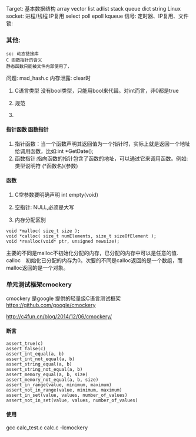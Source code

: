 Target:
    基本数据结构
        array vector list adlist stack queue dict string
    Linux socket:
    进程/线程
    IP复用 select poll epoll kqueue
    信号: 定时器、IP复用、文件
    锁:
### 其他:
    so: 动态链接库
    C 函数指针的含义
    静态函数只能被文件内部使用了，


问题:
msd_hash.c 内存泄露: clear时





1. C语言类型
    没有bool类型，只能用bool来代替。对int而言，非0都是true
2. 规范

3.

#### 指针函数 函数指针
1. 指针函数：当一个函数声明其返回值为一个指针时，实际上就是返回一个地址给调用函数，比如:int *GetDate();
2. 函数指针:指向函数的指针包含了函数的地址，可以通过它来调用函数。例如:类型说明符 (*函数名)(参数)

#### 函数
1. C空参数要明确声明
int empty(void)
2. 空指针: NULL,必须是大写



3. 内存分配区别
```
void *malloc( size_t size );
void *calloc( size_t numElements, size_t sizeOfElement );
void *realloc(void* ptr, unsigned newsize);
```
主要的不同是malloc不初始化分配的内存，已分配的内存中可以是任意的值.　calloc　初始化已分配的内存为0。次要的不同是calloc返回的是一个数组，而malloc返回的是一个对象。

### 单元测试框架cmockery
cmockery 是google 提供的轻量级C语言测试框架
https://github.com/google/cmockery

http://c4fun.cn/blog/2014/12/06/cmockery/

#### 断言

```
assert_true(c)
assert_false(c)
assert_int_equal(a, b)
assert_int_not_equal(a, b)
assert_string_equal(a, b)
assert_string_not_equal(a, b)
assert_memory_equal(a, b, size)
assert_memory_not_equal(a, b, size)
assert_in_range(value, minimum, maximum)
assert_not_in_range(value, minimum, maximum)
assert_in_set(value, values, number_of_values)
assert_not_in_set(value, values, number_of_values)

```

#### 使用

gcc calc_test.c calc.c -lcmockery
